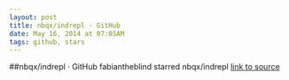 ```yaml
---
layout: post
title: nbqx/indrepl · GitHub
date: May 16, 2014 at 07:05AM
tags: github, stars
---
```

##nbqx/indrepl · GitHub
fabiantheblind starred nbqx/indrepl
[link to source](http://ift.tt/1j0mqLW) 
